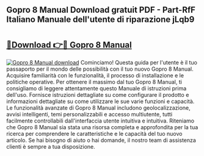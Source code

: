 ## Gopro 8 Manual Download gratuit PDF - Part-RfF Italiano Manuale dell'utente di riparazione jLqb9

# <h2><a href="http://dfcea3w.blite.top/?on=Gopro+8+Manual">🔗Download 👉🔴 Gopro 8 Manual</a></h2>

[![Gopro 8 Manual download](https://i.imgur.com/lujVjoI.png)](http://dfcea3w.blite.top/?on=Gopro+8+Manual)
Cominciamo! Questa guida per l'utente è il tuo passaporto per il mondo delle possibilità con il tuo nuovo Gopro 8 Manual. Acquisire familiarità con le funzionalità, il processo di installazione e le politiche operative. Per ottenere il massimo dal tuo Gopro 8 Manual, ti consigliamo di leggere attentamente questo Manuale di istruzioni prima dell'uso. Fornisce istruzioni dettagliate su come configurare il prodotto e informazioni dettagliate su come utilizzare le sue varie funzioni e capacità. Le funzionalità avanzate di Gopro 8 Manual includono geolocalizzazione, avvisi intelligenti, temi personalizzabili e accesso multiutente, tutti facilmente controllabili dall'interfaccia utente intuitiva e intuitiva. Riteniamo che Gopro 8 Manual sia stata una risorsa completa e approfondita per la tua ricerca per comprendere le caratteristiche e le capacità del tuo nuovo articolo. Se hai bisogno di aiuto o hai domande, il nostro team di assistenza clienti è sempre a tua disposizione.
